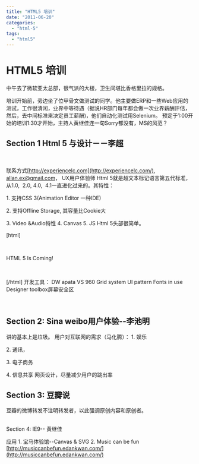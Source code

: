 ```yaml
---
title: "HTML5 培训"
date: "2011-06-20"
categories: 
  - "html-5"
tags: 
  - "html5"
---
```


# HTML5 培训

中午去了微软亚太总部，很气派的大楼，卫生间堪比香格里拉的规格。

培训开始前，旁边坐了位甲骨文做测试的同学。他主要做ERP和一些Web应用的测试，工作很清闲，业界中等待遇（据说HR部门每年都会做一次业界薪酬评估，然后，去中间标准来决定员工薪酬)，他们自动化测试用Selenium。 预定于1:00开始的培训1:30才开始，主持人黄继佳连一句Sorry都没有，MS的风范？

## Section 1 Html 5 与设计－－李超

 

联系方式[http://experiencelc.com](http://experiencelc.com/), [allan.ex@gmail.com](mailto:allan.ex@gmail.com)， UX用户体验师 Html 5就是超文本标记语言第五代标准，从1.0,  2.0, 4.0,  4.1一直进化过来的。其特性：

1\. 支持CSS 3(Animation Editor 一种IDE)

2\. 支持Offline Storage, 其容量比Cookie大

3\. Video &Audio特性 4. Canvas 5. JS Html 5头部很简单。

\[html\] <!DOCTYPE HTML>

<html>

 

<body>

HTML 5 Is Coming!

</body>

 

</html>

\[/html\] 开发工具： DW apata VS 960 Grid system UI pattern Fonts in use Designer toolbox屏幕安全区

 

## Section 2: Sina weibo用户体验--李池明

讲的基本上是垃圾。 用户对互联网的需求（马化腾）： 1. 娱乐

2\. 通讯，

3\. 电子商务

4\. 信息共享 网页设计，尽量减少用户的跳出率

## Section 3: 豆瓣说

豆瓣的微博转发不注明转发者，以此强调原创内容和原创者。

## 

Section 4: IE9-- 黄继佳

应用 1. 宝马体验馆--Canvas & SVG 2. Music can be fun [http://musiccanbefun.edankwan.com/](http://musiccanbefun.edankwan.com/)
